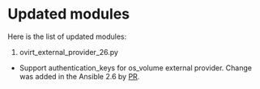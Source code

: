 Updated modules
===============

Here is the list of updated modules:

1. ovirt_external_provider_26.py

- Support authentication_keys for os_volume external provider.
  Change was added in the Ansible 2.6 by [PR](https://github.com/ansible/ansible/pull/40294).
